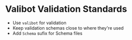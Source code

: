 # Valibot Validation Standards

- Use `valibot` for validation
- Keep validation schemas close to where they're used
- Add `Schema` sufix for Schema files
